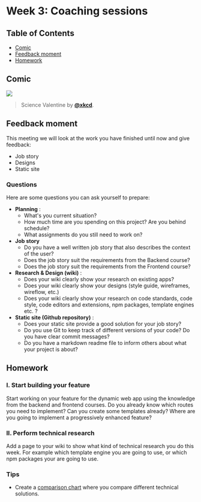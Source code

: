 <!--lint disable no-html-->

# Week 3: Coaching sessions

## Table of Contents

*   [Comic](#comic)
*   [Feedback moment](#Feedback)
*   [Homework](#homework)

## Comic

[![][comic-cover]][comic-link]

> Science Valentine by [**@xkcd**][comic-author].

## Feedback moment

This meeting we will look at the work you have finished until now and give feedback:
* Job story
* Designs
* Static site

### Questions
Here are some questions you can ask yourself to prepare:

* **Planning** :
  * What's you current situation?
  * How much time are you spending on this project? Are you behind schedule?
  * What assignments do you still need to work on?
* **Job story**
  * Do you have a well written job story that also describes the context of the user?
  * Does the job story suit the requirements from the Backend course?
  * Does the job story suit the requirements from the Frontend course?
* **Research  & Design (wiki)** :
  * Does your wiki clearly show your research on existing apps?
  * Does your wiki clearly show your designs (style guide, wireframes, wireflow, etc.)
  * Does your wiki clearly show your research on code standards, code style, code editors and extensions, npm packages, template engines etc. ?
* **Static site (Github repository)** :
  * Does your static site provide a good solution for your job story?
  * Do you use Git to keep track of different versions of your code? Do you have clear commit messages?
  * Do you have a markdown readme file to inform others about what your project is about?


## Homework

### I. Start building your feature
 Start working on your feature for the dynamic web app using the knowledge from the backend and frontend courses. Do you already know which routes you need to implement? Can you create some templates already? Where are you going to implement a progressively enhanced feature? 

### II. Perform technical research
 Add a page to your wiki to show what kind of technical research you do this week. For example which template engine you are going to use, or which npm packages your are going to use.

 ### Tips

 * Create a [comparison chart](https://www.cmdmethods.nl/cards/stepping-stones/comparison-chart) where you compare different technical solutions.

[bugs]: readme.md#bugs

[comic-cover]: https://imgs.xkcd.com/comics/science_valentine.png

[comic-link]: https://xkcd.com/701/

[comic-author]: https://xkcd.com

[moodle-be]: https://moodle.cmd.hva.nl/course/view.php?id=431
